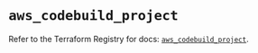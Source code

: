 # `aws_codebuild_project`

Refer to the Terraform Registry for docs: [`aws_codebuild_project`](https://registry.terraform.io/providers/hashicorp/aws/5.53.0/docs/resources/codebuild_project).
